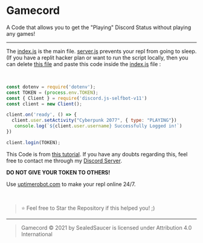 # Gamecord
A Code that allows you to get the "Playing" Discord Status without playing any games!

----

The [index.js](https://github.com/SealedSaucer/Gamecord/blob/main/index.js) is the main file. [server.js](https://github.com/SealedSaucer/Gamecord/blob/main/server.js) prevents your repl from going to sleep. (If you have a replit hacker plan or want to run the script locally, then you can delete [this file](https://github.com/SealedSaucer/Gamecord/blob/main/server.js) and paste this code inside the [index.js](https://github.com/SealedSaucer/Gamecord/blob/main/index.js) file : 

</br>

```js
const dotenv = require('dotenv');
const TOKEN = (process.env.TOKEN);
const { Client } = require('discord.js-selfbot-v11')
const client = new Client();

client.on('ready', () => { 
  client.user.setActivity("Cyberpunk 2077", { type: "PLAYING"})
   console.log(`${client.user.username} Successfully Logged in!`)
})

client.login(TOKEN);
```

This Code is from [this tutorial](https://youtu.be/i36SIDNTQoM). If you have any doubts regarding this, feel free to contact me through my [Discord Server](https://dsc.gg/phantom).

**DO NOT GIVE YOUR TOKEN TO OTHERS!**

Use [uptimerobot.com](https://uptimerobot.com) to make your repl online 24/7.

</br>

> ⭐ Feel free to Star the Repository if this helped you! ;)

----

> Gamecord © 2021 by SealedSaucer is licensed under Attribution 4.0 International 
